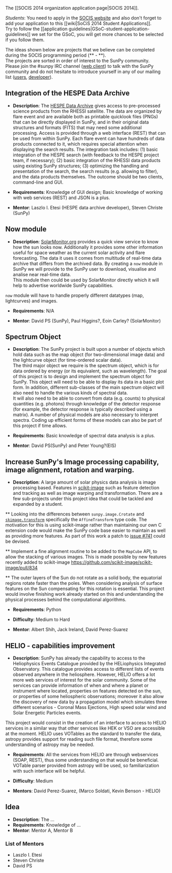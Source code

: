 The [[SOCIS 2014 organization application page|SOCIS 2014]].

*Students*: You need to apply in the 
[SOCIS website](http://sophia.estec.esa.int/socis2014/) and also don't forget to 
add your application to this [[wiki|SoCiS 2014 Student Applications]].  
Try to follow the [[application guidelines|GSoC-student-application-guidelines]] 
we set for the GSoC, you will get more chances to be selected if you follow them.

The ideas shown below are projects that we believe can be completed during the SOCIS 
programming period (** - **).  
The projects are sorted in order of interest to the SunPy community.  
Please join the #sunpy IRC channel ([web client](http://webchat.freenode.net/)) to 
talk with the SunPy community and do not hesitate to introduce yourself in any of our 
mailing list ([users](https://groups.google.com/forum/?fromgroups#!forum/sunpy), 
[developer](https://groups.google.com/forum/?fromgroups#!forum/sunpy-dev)).

## Integration of the HESPE Data Archive
* **Description**: The [HESPE Data Archive](http://hespe.eu/browser) gives access
to pre-processed science products from the RHESSI satellite. 
The data are organized by flare event and are available both as printable quicklook 
files (PNGs) that can be directly displayed in SunPy, and in their original data 
structures and formats (FITS) that may need some additional processing. 
Access is provided through a web interface (REST) that can be used from within SunPy. 
Each flare event can have hundreds of data products connected to it, which requires 
special attention when displaying the search results. 
The integration task includes: 
(1) basic integration of the HESPE search (with feedback to the HESPE project team,
if necessary); 
(2) basic integration of the RHESSI data products using existing SunPy structures; 
(3) optimizing the handling and presentation of the search, the search results 
(e.g. allowing to filter), and the data products themselves. 
The outcome should be two clients, command-line and GUI.

* **Requirements**: Knowledge of GUI design; Basic knowledge of working with web 
services (REST) and JSON is a plus.

* **Mentor**: Laszlo I. Etesi (HESPE data archive developer), Steven Christe (SunPy)

## Now module
* **Description**: [SolarMonitor.org](http://solarmonitor.org) provides a quick view
service to know how the sun looks now. 
Additionally it provides some other information useful for space weather as the 
current solar activity and flare forecasting.
The data it uses it comes from multitude of real-time data archive that differs from
the archived data.
By creating a `now` module in SunPy we will provide to the SunPy user to download, 
visualise and analise near real-time data.  
This module then could be used by SolarMonitor directly which it will help to advertise
worldwide SunPy capabilities.

`now` module will have to handle properly different datatypes (map, lightcurves) and
images.

* **Requirements**: N/A

* **Mentor**: David PS (SunPy), Paul Higgins?, Eoin Carley? (SolarMonitor)

## Spectrum Object
* **Description**: The SunPy project is built upon a number of objects which hold 
data such as the map object (for two-dimensional image data) and the lightcurve 
object (for time-ordered scalar data).  
The third major object we require is the spectrum object, which is for data ordered 
by energy (or its equivalent, such as wavelength). 
The goal of this project is to design and implement the spectrum object for SunPy. 
This object will need to be able to display its data in a basic plot form. 
In addition, different sub-classes of the main spectrum object will also need to 
handle the various kinds of spectral data.  
It will also need to be able to convert from data (e.g. counts) to physical 
quantities (e.g. photons) through knowledge of the detector response (for example, 
the detector response is typically described using a matrix). 
A number of physical models are also necessary to interpret spectra. 
Coding up efficient forms of these models can also be part of this project if time allows.

* **Requirements**: Basic knowledge of spectral data analysis is a plus.

* **Mentor**: David PS(SunPy) and Peter Young?(EIS)

## Increase SunPy's Image processing capability, image alignment, rotation and warping.

* **Description**: A large amount of solar physics data analysis is image processing based. Features in [scikit-image](http://scikit-image.org/) such as feature detection and tracking as well as image warping and transformation. There are a few sub-projects under this project idea that could be tackled and expanded by a student.

** Looking into the differences between `sunpy.image.Crotate` and [`skimage.transform`](http://scikit-image.org/docs/0.9.x/api/skimage.transform.html) specifically the `AffineTransform` type code. The motivation for this is using scikit-image rather than maintaining our own C extension code would make the SunPy code base easier to maintain as well as providing more features. As part of this work a patch to [issue #741](https://github.com/sunpy/sunpy/issues/741) could be devised.

** Implement a fine alignment routine to be added to the `MapCube` API, to allow the stacking of various images. This is made possible by new features recently added to scikit-image https://github.com/scikit-image/scikit-image/pull/834

** The outer layers of the Sun do not rotate as a solid body, the equatorial regions rotate faster than the poles. When considering analysis of surface features on the Sun compensating for this rotation is essential. This project would involve finishing work already started on this and understanding the physical processes behind the computational algorithms.

* **Requirements**: Python

* **Difficulty**: Medium to Hard

* **Mentor**: Albert Shih, Jack Ireland, David Perez-Suarez

## HELIO - capabilities improvement

* **Description**: SunPy has already the capability to access to the Heliophysics Events Catalogue provided by the HELiophysics Integrated Observatory.  This catalogue provides access to different lists of events observed anywhere in the heliosphere.  However, HELIO offers a lot more web services of interest for the solar community.  Some of the services can provide information of when and where a planet or instrument where located, properties on features detected on the sun, or properties of some heliospheric observations; moreover it also allow the discovery of new data by a propagation model which simulates three different scenarios - Coronal Mass Ejections, High speed solar wind and Solar Energetic Particles events.

 This project would consist in the creation of an interface to access to HELIO services in a similar way that other services like HEK or VSO are accessible at the moment. HELIO uses VOTables as the standard to transfer the data, astropy provides support for reading such file format, therefore some understanding of astropy may be needed.   

* **Requirements**: All the services from HELIO are through webservices (SOAP, REST), thus some understanding on that would be beneficial. VOTable parser provided from astropy will be used, so familiarization with such interface will be helpful.

* **Difficulty**: Medium

* **Mentors**: David Perez-Suarez, (Marco Soldati, Kevin Benson - HELIO)

## Idea
* **Description**: The ...
* **Requirements**: Knowledge of ...
* **Mentor**: Mentor A, Mentor B


### List of Mentors
* Laszlo I. Etesi
* Steven Christe
* David PS